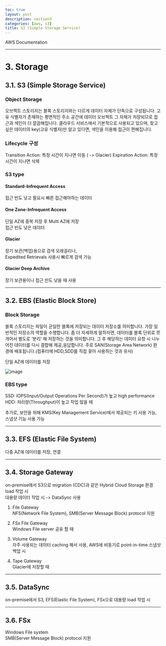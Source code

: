 ```yaml
---
toc: true
layout: post
description: section3
categories: [aws, s3]
title: S3 (Simple Storage Service)
---
```


AWS Documentation

---

# 3. Storage

## 3.1. S3 (Simple Storage Service)

### Object Storage  
오브젝트 스토리지는 블록 스토리지와는 다르게 데이터 자체가 단독으로 구성됩니다. 고유 식별자가 존재하는 평면적인 주소 공간에 데이터 오브젝트 그 자체가 저장되므로 접근과 색인이 더 깔끔해집니다. 클라우드 서비스에서 기본적으로 사용되고 있으며, 찾고 싶은 데이터의 key(고유 식별자)만 알고 있다면, 색인을 이용해 접근이 편해집니다.


### Lifecycle 구성
 Transition Action: 특정 시간이 지나면 이동 ( -> Glacier)
 Expiration Action: 특정 시간이 지나면 삭제

### S3 type

#### Standard-Infrequent Access  
접근 빈도 낮고 필요시 빠른 접근해야하는 데이터  


#### One Zone-Infrequent Access  
단일 AZ에 중복 저장 후 Multi AZ에 저장  
접근 빈도 낮은 데이터  

#### Glacier  
장기 보관(백업)용으로 검색 오래걸리나,  
Expedited Retrievals 사용시 빠르게 검색 가능  

#### Glacier Deep Archive  
장기 보관용이나 접근 빈도 낮을 때 사용  


---
## 3.2. EBS (Elastic Block Store)

### Block Storage  
블록 스토리지는 파일이 균일한 블록에 저장되는 데이터 저장소를 의미합니다. 가장 일반적인 저장소의 역할을 수행합니다.
좀 더 자세하게 말하자면, 데이터를 블록 단위로 쪼개어서 별도로 ‘분리’ 해 저장하는 것을 의미합니다. 그 후 해당하는 데이터 요청 시 나누어진 데이터를 다시 결합해 제공,응답합니다. 주로 SAN(Storage Area Network) 환경에 배포됩니다.(컴퓨터에 HDD,SDD를 직접 꽃아 사용하는 것과 유사)

단일 AZ에 데이터를 저장
 
![image](https://user-images.githubusercontent.com/83441376/141413218-4ef07d56-c15f-4bad-bab5-14e8d85d94f4.png)  
### EBS type
SSD: IOPS(Input/Output Operations Per Second)가 높고 high performance  
HDD: 처리량(Throughput)이 높고 작업 많을 때  


추가로, 보안을 위해 KMS(Key Management Service)에서 제공되는 키 사용 가능, 스냅샷 기능 사용 가능  




---

## 3.3. EFS (Elastic File System)
다중 AZ에 데이터를 저장, 연결  

---

## 3.4. Storage Gateway
on-premise에서 S3으로 migration (CDC)과 같은 Hybrid Cloud Storage 환경 load 작업 시  
대용량 데이터 작업 시 -> DataSync 사용  

1) File Gateway  
NFS(Network File System), SMB(Server Message Block) protocol 지원  

2) FSx File Gateway  
Windows File server 공유 할 때  

3) Volume Gateway   
자주 사용되는 데이터 caching 해서 사용, AWS에 비동기로 point-in-time 스냅샷 백업 시

4) Tape Gateway  
Glacier에 저장할 때  


---

## 3.5. DataSync
on-premise에서 S3, EFS(Elastic File System), FSx으로 대용량 load 작업 시


---

## 3.6. FSx
Windows File system  
SMB(Server Message Block) protocol 지원  








